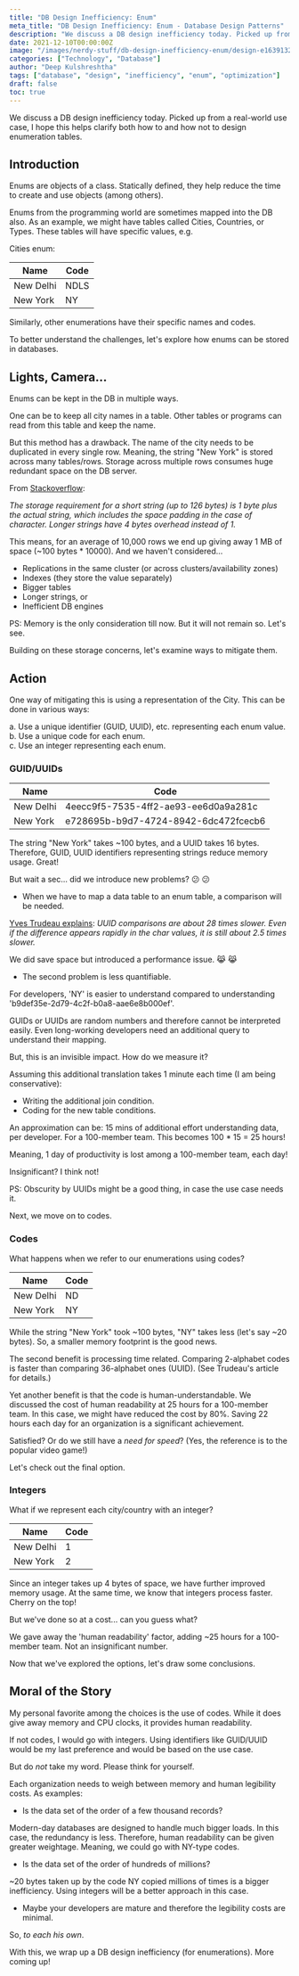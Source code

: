 ```yaml
---
title: "DB Design Inefficiency: Enum"
meta_title: "DB Design Inefficiency: Enum - Database Design Patterns"
description: "We discuss a DB design inefficiency today. Picked up from a real-world use case, I hope this helps clarify both how to and how not to design enumeration tables."
date: 2021-12-10T00:00:00Z
image: "/images/nerdy-stuff/db-design-inefficiency-enum/design-e1639132250916.jpg"
categories: ["Technology", "Database"]
author: "Deep Kulshreshtha"
tags: ["database", "design", "inefficiency", "enum", "optimization"]
draft: false
toc: true
---
```


We discuss a DB design inefficiency today. Picked up from a real-world use case, I hope this helps clarify both how to and how not to design enumeration tables.

## Introduction

Enums are objects of a class. Statically defined, they help reduce the time to create and use objects (among others).

Enums from the programming world are sometimes mapped into the DB also. As an example, we might have tables called Cities, Countries, or Types. These tables will have specific values, e.g.

Cities enum:

| Name     | Code |
|----------|------|
| New Delhi| NDLS |
| New York | NY   |

Similarly, other enumerations have their specific names and codes.

To better understand the challenges, let's explore how enums can be stored in databases.

## Lights, Camera...

Enums can be kept in the DB in multiple ways.

One can be to keep all city names in a table. Other tables or programs can read from this table and keep the name.

But this method has a drawback. The name of the city needs to be duplicated in every single row. Meaning, the string "New York" is stored across many tables/rows. Storage across multiple rows consumes huge redundant space on the DB server.

From [Stackoverflow](https://stackoverflow.com/questions/16525003/is-varcharn-saving-memory-space-in-postgresql):

*The storage requirement for a short string (up to 126 bytes) is 1 byte plus the actual string, which includes the space padding in the case of character. Longer strings have 4 bytes overhead instead of 1.*

This means, for an average of 10,000 rows we end up giving away 1 MB of space (~100 bytes * 10000). And we haven't considered...

- Replications in the same cluster (or across clusters/availability zones)
- Indexes (they store the value separately)
- Bigger tables
- Longer strings, or
- Inefficient DB engines

PS: Memory is the only consideration till now. But it will not remain so. Let's see.

Building on these storage concerns, let's examine ways to mitigate them.

## Action

One way of mitigating this is using a representation of the City. This can be done in various ways:

a. Use a unique identifier (GUID, UUID), etc. representing each enum value.  
b. Use a unique code for each enum.  
c. Use an integer representing each enum.

### GUID/UUIDs

| Name     | Code                                 |
|----------|--------------------------------------|
| New Delhi| 4eecc9f5-7535-4ff2-ae93-ee6d0a9a281c |
| New York | e728695b-b9d7-4724-8942-6dc472fcecb6 |

The string "New York" takes ~100 bytes, and a UUID takes 16 bytes. Therefore, GUID, UUID identifiers representing strings reduce memory usage. Great!

But wait a sec... did we introduce new problems? 😕 😕

- When we have to map a data table to an enum table, a comparison will be needed.

[Yves Trudeau explains](https://www.percona.com/blog/2019/11/22/uuids-are-popular-but-bad-for-performance-lets-discuss/): *UUID comparisons are about 28 times slower. Even if the difference appears rapidly in the char values, it is still about 2.5 times slower.*

We did save space but introduced a performance issue. 😹 😹

- The second problem is less quantifiable.

For developers, 'NY' is easier to understand compared to understanding 'b9def35e-2d79-4c2f-b0a8-aae6e8b000ef'.

GUIDs or UUIDs are random numbers and therefore cannot be interpreted easily. Even long-working developers need an additional query to understand their mapping.

But, this is an invisible impact. How do we measure it?

Assuming this additional translation takes 1 minute each time (I am being conservative):

- Writing the additional join condition.
- Coding for the new table conditions.

An approximation can be: 15 mins of additional effort understanding data, per developer. For a 100-member team. This becomes 100 * 15 = 25 hours!

Meaning, 1 day of productivity is lost among a 100-member team, each day!

Insignificant? I think not!

PS: Obscurity by UUIDs might be a good thing, in case the use case needs it.

Next, we move on to codes.

### Codes

What happens when we refer to our enumerations using codes?

| Name     | Code |
|----------|------|
| New Delhi| ND   |
| New York | NY   |

While the string "New York" took ~100 bytes, "NY" takes less (let's say ~20 bytes). So, a smaller memory footprint is the good news.

The second benefit is processing time related. Comparing 2-alphabet codes is faster than comparing 36-alphabet ones (UUID). (See Trudeau's article for details.)

Yet another benefit is that the code is human-understandable. We discussed the cost of human readability at 25 hours for a 100-member team. In this case, we might have reduced the cost by 80%. Saving 22 hours each day for an organization is a significant achievement.

Satisfied? Or do we still have a *need for speed*? (Yes, the reference is to the popular video game!)

Let's check out the final option.

### Integers

What if we represent each city/country with an integer?

| Name     | Code |
|----------|------|
| New Delhi| 1    |
| New York | 2    |

Since an integer takes up 4 bytes of space, we have further improved memory usage. At the same time, we know that integers process faster. Cherry on the top!

But we've done so at a cost... can you guess what?

We gave away the 'human readability' factor, adding ~25 hours for a 100-member team. Not an insignificant number.

Now that we've explored the options, let's draw some conclusions.

## Moral of the Story

My personal favorite among the choices is the use of codes. While it does give away memory and CPU clocks, it provides human readability.

If not codes, I would go with integers. Using identifiers like GUID/UUID would be my last preference and would be based on the use case.

But do *not* take my word. Please think for yourself.

Each organization needs to weigh between memory and human legibility costs. As examples:

- Is the data set of the order of a few thousand records?

Modern-day databases are designed to handle much bigger loads. In this case, the redundancy is less. Therefore, human readability can be given greater weightage. Meaning, we could go with NY-type codes.

- Is the data set of the order of hundreds of millions?

~20 bytes taken up by the code NY copied millions of times is a bigger inefficiency. Using integers will be a better approach in this case.

- Maybe your developers are mature and therefore the legibility costs are minimal.

So, *to each his own*.

With this, we wrap up a DB design inefficiency (for enumerations). More coming up!
